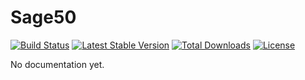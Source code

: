 Sage50
======

[![Build Status](https://travis-ci.org/smart-io/sage50.svg?branch=master)](https://travis-ci.org/smart-io/sage50)
[![Latest Stable Version](http://img.shields.io/packagist/v/smart/sage50.svg?style=flat)](https://packagist.org/packages/smart/sage50)
[![Total Downloads](https://img.shields.io/packagist/dm/smart/sage50.svg?style=flat)](https://packagist.org/packages/smart/sage50)
[![License](https://img.shields.io/packagist/l/smart/sage50.svg?style=flat)](https://packagist.org/packages/smart/sage50)

No documentation yet.

